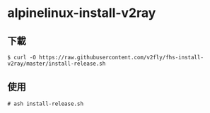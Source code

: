 # alpinelinux-install-v2ray

## 下載

```
$ curl -O https://raw.githubusercontent.com/v2fly/fhs-install-v2ray/master/install-release.sh
```

## 使用

```
# ash install-release.sh
```
